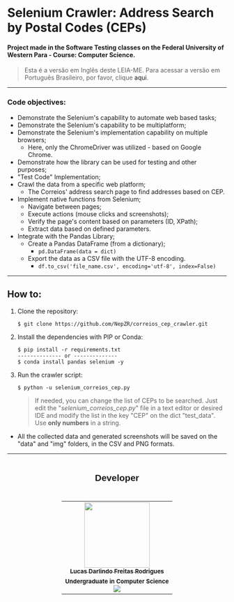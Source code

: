 # Selenium Crawler: Address Search by Postal Codes (CEPs)

#### Project made in the Software Testing classes on the Federal University of Western Para - Course: Computer Science.

> Esta é a versão em Inglês deste LEIA-ME. Para acessar a versão em Português Brasileiro, por favor, clique <a>aqui</a>.
---


### Code objectives:
 - Demonstrate the Selenium's capability to automate web based tasks;
 - Demonstrate the Selenium's capability to be multiplatform;
 - Demonstrate the Selenium's implementation capability on multiple browsers;
   - Here, only the ChromeDriver was utilized - based on Google Chrome.
 - Demonstrate how the library can be used for testing and other purposes;
 - "Test Code" Implementation;
 - Crawl the data from a specific web platform;
   - The Correios' address search page to find addresses based on CEP.
 - Implement native functions from Selenium;
   - Navigate between pages;
   - Execute actions (mouse clicks and screenshots);
   - Verify the page's content based on parameters (ID, XPath);
   - Extract data based on defined parameters.
 - Integrate with the Pandas Library;
   - Create a Pandas DataFrame (from a dictionary);
     - `pd.DataFrame(data = dict)`
   - Export the data as a CSV file with the UTF-8 encoding.
     - `df.to_csv('file_name.csv', encoding='utf-8', index=False)`
  
---

## How to:
1. Clone the repository:
   ~~~
   $ git clone https://github.com/NepZR/correios_cep_crawler.git
   ~~~
2. Install the dependencies with PIP or Conda:
   ~~~
   $ pip install -r requirements.txt
   -------------- or --------------
   $ conda install pandas selenium -y
   ~~~
3. Run the crawler script:
   ~~~
   $ python -u selenium_correios_cep.py
   ~~~
   > If needed, you can change the list of CEPs to be searched. Just edit the "_selenium_correios_cep.py_" file in a text editor or desired IDE and modify the list in the key "CEP" on the dict "test_data". Use **only numbers** in a string.

- All the collected data and generated screenshots will be saved on the "data" and "img" folders, in the CSV and PNG formats.

 
---
<div style="display: flex; align-itens: center; justify-content: center;">
  <h2 style="font-family: 'Montserrrat', sans-serif;">Developer</h2>
</div>

<table style="display: flex; align-itens: center; justify-content: center;">
  <tr>
    <td align="center"><a href="https://github.com/NepZR"><img style="width: 150px; height: 150;" src="https://avatars.githubusercontent.com/u/37887926" width="100px;" alt=""/><br /><sub><b>Lucas Darlindo Freitas Rodrigues</b></sub></a><br /><sub><b>Undergraduate in Computer Science</sub></a><br /><a href="https://www.linkedin.com/in/lucasdfr/?locale=en_US"><img src="https://img.shields.io/badge/LinkedIn-0077B5?style=for-the-badge&logo=linkedin&logoColor=white
" /></a></td>
  </tr>
<table>